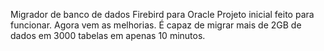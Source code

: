 Migrador de banco de dados Firebird para Oracle
Projeto inicial feito para funcionar. Agora vem as melhorias.
É capaz de migrar mais de 2GB de dados em 3000 tabelas em apenas 10 minutos.